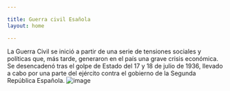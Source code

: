 ```yaml
---

title: Guerra civil Esañola
layout: home

---
```

La Guerra Civil se inició a partir de una serie de tensiones sociales y políticas que, más tarde, generaron en el país una grave crisis económica. Se desencadenó tras el golpe de Estado del 17 y 18 de julio de 1936, llevado a cabo por una parte del ejército contra el gobierno de la Segunda República Española.
![image](https://github.com/user-attachments/assets/1c6628db-fc1d-498c-a1aa-6754cf468302)

